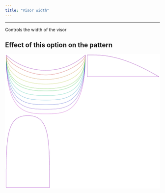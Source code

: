 ```yaml
---
title: "Visor width"
---
```


---

Controls the width of the visor

## Effect of this option on the pattern

![This image shows the effect of this option by superimposing several variants that have a different value for this option](holmes_visorwidth_sample.svg "Effect of this option on the pattern")

